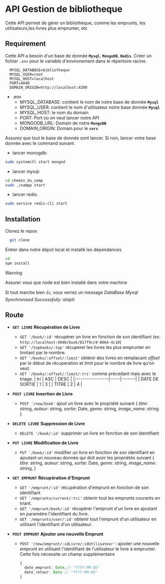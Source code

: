 # API Gestion de bibliotheque

Cette API permet de gérer un bibliothèque, comme les emprunts, les utilisateurs,les livres plus emprunter, etc

## Requirement
Cette API a besoin d'un base de donnée **`Mysql`**, **`MongoDB`**, **`Redis`**. Créer un fichier `.env` pour le variable d'environement dans le répertoire racine.

```.env
  MYSQL_DATABASE=bibliotheque
  MYSQL_USER=root
  MYSQL_HOST=localhost
  PORT=4040
  DOMAIN_ORIGIN=http://localhost:4200
```
- .env
    - MYSQL_DATABASE: contient le nom de notre base de donnée **`Mysql`**
    - MYSQL_USER: contient le nom d'utilisateur notre base donnée **`Mysql`**
    - MYSQL_HOST: le nom du domain
    - PORT: Port où on veut lancer notre API
    - MONGODB_URL: Domain de notre **`MongoDB`**
    - DOMAIN_ORIGIN: Domain pour le **`cors`**
      
Assurez que tout le base de donnée sont lancer. Si non, lancer votre base donnée avec le command suivant.

- lancer monogdb:
```bash
sudo systemctl start mongod
```
- lancer mysql:
```bash
cd chemin_du_xamp
sudo ./xampp start
```
- lancer redis:
```bash
sudo service redis-cli start
```

## Installation

Clonez le repos
```bash
  git clone 
```
Entrer dans notre dépot local et installé les dépendances
```bash
cd
npm install
```
> [!WARNING]
> Assurer vous que node est bien installé dans votre machine

Si tout marche bien :+1:, vous verrez un message *DataBase Mysql Synchronised Successfully* :shipit:

## Route

- **`GET LIVRE`** **Récupération de Livre**
  - `GET '/book/:id'` récupérer un livre en fonction de son identifiant (ex: `http://localhost:4040/book/017f9cc9-8064-4c10`)
  - `GET '/topbooks/:top'` récuperer les livres les plus emprunter en limitant par le nombre.
  - `GET '/books/:offset/:limit'` obténir des livres en remplacant *offset* par le début de récuperation et *limit* pour le nombre de livre qu'on veut.
  - `GET '/books/:offset/:limit/:tri'` comme précedant mais avec le triage.
      |     tri         | ASC | DESC  |
      |-----------------|-----|-------|
      | DATE DE SORTIE  |  1  |   3   |
      | TITRE           |  2  |   4   |

- **`POST LIVRE`** **Insertion de Livre**
    - `POST '/new/book'` ajout un livre avec le propriété suivant 
      {
        *titre*: string,
        *auteur*: string,
        *sortie*: Date,
        *genre*: string,
        *image_name*: string
      }

- **`DELETE LIVRE`** **Suppression de Livre**
    - `DELETE '/book/:id'` supprimer un livre en fonction de son identifiant

- **`PUT LIVRE`** **Modification de Livre**
    - `PUT '/book/:id'` modifier un livre en fonction de son identifiant en ajoutant un nouveau donnée qui doit avoir les propriétés suivant
      {
        *titre*: string,
        *auteur*: string,
        *sortie*: Date,
        *genre*: string,
        *image_name*: string,
      }

- **`GET EMPRUNT`** **Récupération d'Emprunt**
    - `GET '/emprunt/:id'` récupération d'emprunt en fonction de son identifiant
    - `GET '/emprunts/current/:tri'` obtenir tout les emprunts courants en triant.
    - `GET '/emprunt/book/:id'` récupérer l'emprunt d'un livre en ajoutant en paramètre l'identifiant du livre.
    - `GET '/emprunts/user/:id'` obtenir tout l'emprunt d'un utilisateur en utilisant l'identifiant d'un utilisateur.
- **`POST EMPRUNT`** **Ajouter une nouvelle Emprunt**
    - `POST '/new/emprunt/:idLivre/:idUtilisateur'`: ajouter une nouvelle emprunt en utilisant l'identifiant de l'utilisateur le livre à emprunter. Cette fois nécessite un champ supplémentaire
      ```typescript
      {
        date_emprunt: Date,// "YYYY-MM-DD"
        date_retour: Date // "YYYY-MM-DD"
      }
      ```


















      

